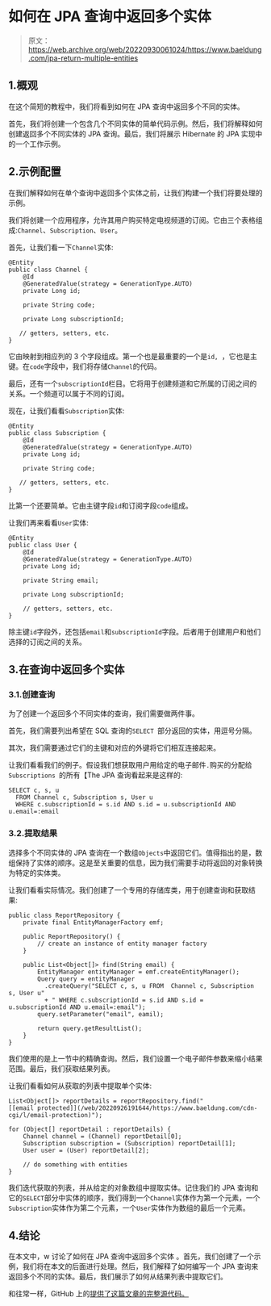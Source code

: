 # 如何在 JPA 查询中返回多个实体

> 原文：<https://web.archive.org/web/20220930061024/https://www.baeldung.com/jpa-return-multiple-entities>

## 1.概观

在这个简短的教程中，我们将看到如何在 JPA 查询中返回多个不同的实体。

首先，我们将创建一个包含几个不同实体的简单代码示例。然后，我们将解释如何创建返回多个不同实体的 JPA 查询。最后，我们将展示 Hibernate 的 JPA 实现中的一个工作示例。

## 2.示例配置

在我们解释如何在单个查询中返回多个实体之前，让我们构建一个我们将要处理的示例。

我们将创建一个应用程序，允许其用户购买特定电视频道的订阅。它由三个表格组成:`Channel`、`Subscription`、`User`。

首先，让我们看一下`Channel`实体:

```
@Entity
public class Channel {
    @Id
    @GeneratedValue(strategy = GenerationType.AUTO)
    private Long id;

    private String code;

    private Long subscriptionId;

   // getters, setters, etc.
} 
```

它由映射到相应列的 3 个字段组成。第一个也是最重要的一个是`id, `，它也是主键。在`code`字段中，我们将存储`Channel`的代码。

最后，还有一个`subscriptionId`栏目。它将用于创建频道和它所属的订阅之间的关系。一个频道可以属于不同的订阅。

现在，让我们看看`Subscription`实体:

```
@Entity
public class Subscription {
    @Id
    @GeneratedValue(strategy = GenerationType.AUTO)
    private Long id;

    private String code;

   // getters, setters, etc.
}
```

比第一个还要简单。它由主键字段`id`和订阅字段`code`组成。

让我们再来看看`User`实体:

```
@Entity
public class User {
    @Id
    @GeneratedValue(strategy = GenerationType.AUTO)
    private Long id;

    private String email;

    private Long subscriptionId;

    // getters, setters, etc.
}
```

除主键`id`字段外，还包括`email`和`subscriptionId`字段。后者用于创建用户和他们选择的订阅之间的关系。

## 3.在查询中返回多个实体

### 3.1.创建查询

为了创建一个返回多个不同实体的查询，我们需要做两件事。

首先，我们需要列出希望在 SQL 查询的`SELECT `部分返回的实体，用逗号分隔。

其次，我们需要通过它们的主键和对应的外键将它们相互连接起来。

让我们看看我们的例子。假设我们想获取用户用给定的电子邮件`.`购买的分配给`Subscriptions `的所有【The JPA 查询看起来是这样的:

```
SELECT c, s, u
  FROM Channel c, Subscription s, User u
  WHERE c.subscriptionId = s.id AND s.id = u.subscriptionId AND u.email=:email
```

### 3.2.提取结果

选择多个不同实体的 JPA 查询在一个数组`Objects`中返回它们。值得指出的是，数组保持了实体的顺序。这是至关重要的信息，因为我们需要手动将返回的对象转换为特定的实体类。

让我们看看实际情况。我们创建了一个专用的存储库类，用于创建查询和获取结果:

```
public class ReportRepository {
    private final EntityManagerFactory emf;

    public ReportRepository() {
        // create an instance of entity manager factory
    }

    public List<Object[]> find(String email) {
        EntityManager entityManager = emf.createEntityManager();
        Query query = entityManager
          .createQuery("SELECT c, s, u FROM  Channel c, Subscription s, User u" 
          + " WHERE c.subscriptionId = s.id AND s.id = u.subscriptionId AND u.email=:email");
        query.setParameter("email", eamil);

        return query.getResultList();
    }
} 
```

我们使用的是上一节中的精确查询。然后，我们设置一个电子邮件参数来缩小结果范围。最后，我们获取结果列表。

让我们看看如何从获取的列表中提取单个实体:

```
List<Object[]> reportDetails = reportRepository.find("[[email protected]](/web/20220926191644/https://www.baeldung.com/cdn-cgi/l/email-protection)");

for (Object[] reportDetail : reportDetails) {
    Channel channel = (Channel) reportDetail[0];
    Subscription subscription = (Subscription) reportDetail[1];
    User user = (User) reportDetail[2];

    // do something with entities
}
```

我们迭代获取的列表，并从给定的对象数组中提取实体。记住我们的 JPA 查询和它的`SELECT`部分中实体的顺序，我们得到一个`Channel`实体作为第一个元素，一个`Subscription`实体作为第二个元素，一个`User`实体作为数组的最后一个元素。

## 4.结论

在本文中，w 讨论了如何在 JPA 查询中返回多个实体 。首先，我们创建了一个示例，我们将在本文的后面进行处理。然后，我们解释了如何编写一个 JPA 查询来返回多个不同的实体。最后，我们展示了如何从结果列表中提取它们。

和往常一样，GitHub 上的[提供了这篇文章的完整源代码。](https://web.archive.org/web/20220926191644/https://github.com/eugenp/tutorials/tree/master/persistence-modules/java-jpa-3)